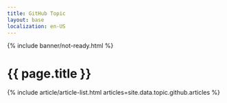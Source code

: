```yaml
---
title: GitHub Topic
layout: base
localization: en-US
---
```


{% include banner/not-ready.html %}

# {{ page.title }}

{% include article/article-list.html 
  articles=site.data.topic.github.articles
%}
